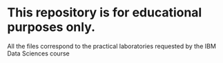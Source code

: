 # This repository is for educational purposes only.
All the files correspond to the practical laboratories requested by the IBM Data Sciences course
